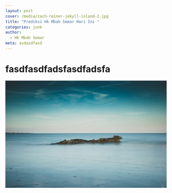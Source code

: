 ```yaml
---
layout: post
cover: /media/zach-reiner-jekyll-island-2.jpg
title: "Prediksi Hk Mbah Semar Hari Ini "
categories: junk
author:
  - Hk Mbah Semar
meta: asdasdfasd
---
```

# fasdfasdfadsfasdfadsfa

<p style="text-align: center"><img src="../media/zach-reiner-jekyll-island-2.jpg"></p>

